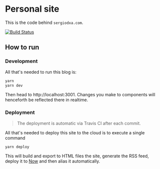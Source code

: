 # Personal site

This is the code behind `sergiodxa.com`.

[![Build Status](https://travis-ci.org/sergiodxa/personal-site.svg?branch=master)](https://travis-ci.org/sergiodxa/personal-site)

## How to run

### Development

All that's needed to run this blog is:

```bash
yarn
yarn dev
```

Then head to http://localhost:3001. Changes you make to components will henceforth be reflected there in realtime.

### Deployment

> The deployment is automatic via Travis CI after each commit.

All that's needed to deploy this site to the cloud is to execute a single command

```
yarn deploy
```

This will build and export to HTML files the site, generate the RSS feed, deploy it to [Now](https://now.sh) and then alias it automatically.
